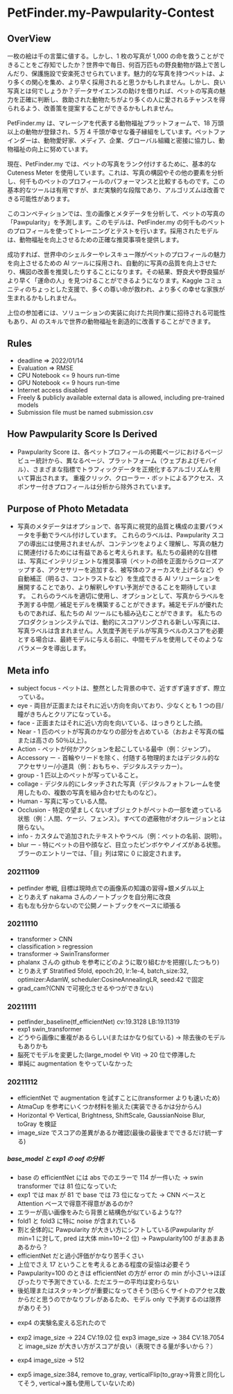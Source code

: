 # PetFinder.my-Pawpularity-Contest

## OverView

一枚の絵は千の言葉に値する。しかし、1 枚の写真が 1,000 の命を救うことができることをご存知でしたか？世界中で毎日、何百万匹もの野良動物が路上で苦しんだり、保護施設で安楽死させられています。魅力的な写真を持つペットは、より多くの関心を集め、より早く採用されると思うかもしれません。しかし、良い写真とは何でしょうか？データサイエンスの助けを借りれば、ペットの写真の魅力を正確に判断し、救助された動物たちがより多くの人に愛されるチャンスを得られるよう、改善策を提案することができるかもしれません。

PetFinder.my は、マレーシアを代表する動物福祉プラットフォームで、18 万頭以上の動物が登録され、5 万 4 千頭が幸せな養子縁組をしています。ペットファインダーは、動物愛好家、メディア、企業、グローバル組織と密接に協力し、動物福祉の向上に努めています。

現在、PetFinder.my では、ペットの写真をランク付けするために、基本的な Cuteness Meter を使用しています。これは、写真の構図やその他の要素を分析し、何千ものペットのプロフィールのパフォーマンスと比較するものです。この基本的なツールは有用ですが、まだ実験的な段階であり、アルゴリズムは改善できる可能性があります。

このコンペティションでは、生の画像とメタデータを分析して、ペットの写真の「Pawpularity」を予測します。このモデルは、PetFinder.my の何千ものペットのプロフィールを使ってトレーニングとテストを行います。採用されたモデルは、動物福祉を向上させるための正確な推奨事項を提供します。

成功すれば、世界中のシェルターやレスキュー隊がペットのプロフィールの魅力を向上させるための AI ツールに採用され、自動的に写真の品質を向上させたり、構図の改善を推奨したりすることになります。その結果、野良犬や野良猫がより早く「運命の人」を見つけることができるようになります。Kaggle コミュニティのちょっとした支援で、多くの尊い命が救われ、より多くの幸せな家族が生まれるかもしれません。

上位の参加者には、ソリューションの実装に向けた共同作業に招待される可能性もあり、AI のスキルで世界の動物福祉を創造的に改善することができます。

## Rules

- deadline => 2022/01/14
- Evaluation => RMSE
- CPU Notebook <= 9 hours run-time
- GPU Notebook <= 9 hours run-time
- Internet access disabled
- Freely & publicly available external data is allowed, including pre-trained models
- Submission file must be named submission.csv

## How Pawpularity Score Is Derived

- Pawpularity Score は、各ペットプロフィールの掲載ページにおけるページビュー統計から、異なるページ、プラットフォーム（ウェブおよびモバイル）、さまざまな指標でトラフィックデータを正規化するアルゴリズムを用いて算出されます。
  重複クリック、クローラー・ボットによるアクセス、スポンサー付きプロフィールは分析から除外されています。

## Purpose of Photo Metadata

- 写真のメタデータはオプションで、各写真に視覚的品質と構成の主要パラメータを手動でラベル付けしています。
  これらのラベルは、Pawpularity スコアの導出には使用されませんが、コンテンツをよりよく理解し、写真の魅力に関連付けるためには有益であると考えられます。私たちの最終的な目標は、写真にインテリジェントな推奨事項（ペットの顔を正面からクローズアップする、アクセサリーを追加する、被写体のフォーカスを上げるなど）や自動補正（明るさ、コントラストなど）を生成できる AI ソリューションを展開することであり、より解釈しやすい予測ができることを期待しています。
  これらのラベルを適切に使用し、オプションとして、写真からラベルを予測する中間／補足モデルを構築することができます。補足モデルが優れたものであれば、私たちの AI ツールにも組み込むことができます。
  私たちのプロダクションシステムでは、動的にスコアリングされる新しい写真には、写真ラベルは含まれません。人気度予測モデルが写真ラベルのスコアを必要とする場合は、最終モデルに与える前に、中間モデルを使用してそのようなパラメータを導出します。

## Meta info

- subject focus - ペットは、整然とした背景の中で、近すぎず遠すぎず、際立っている。
- eye - 両目が正面またはそれに近い方向を向いており、少なくとも 1 つの目/瞳がきちんとクリアになっている。
- face - 正面またはそれに近い方向を向いている、はっきりとした顔。
- Near - 1 匹のペットが写真のかなりの部分を占めている（おおよそ写真の幅または高さの 50％以上）。
- Action - ペットが何かアクションを起こしている最中（例：ジャンプ）。
- Accessory ー - 首輪やリードを除く、付随する物理的またはデジタル的なアクセサリー/小道具（例：おもちゃ、デジタルステッカー）。
- group - 1 匹以上のペットが写っていること。
- collage - デジタル的にレタッチされた写真（デジタルフォトフレームを使用したもの、複数の写真を組み合わせたものなど）。
- Human - 写真に写っている人間。
- Occlusion - 特定の望ましくないオブジェクトがペットの一部を遮っている状態（例：人間、ケージ、フェンス）。すべての遮蔽物がオクルージョンとは限らない。
- info - カスタムで追加されたテキストやラベル（例：ペットの名前、説明）。
- blur ー - 特にペットの目や顔など、目立ったピンボケやノイズがある状態。ブラーのエントリーでは、「目」列は常に 0 に設定されます。

### 20211109

- petfinder 参戦, 目標は現時点での画像系の知識の習得+銀メダル以上
- とりあえず nakama さんのノートブックを自分用に改良
- 右も左も分からないので公開ノートブックをベースに頑張る

### 20211110

- transformer > CNN
- classification > regression
- transformer -> SwinTransformer
- phalanx さんの github を参考にどのように取り組むかを把握(したつもり)
- とりあえず Stratified 5fold, epoch:20, lr:1e-4, batch_size:32, optimizer:AdamW, scheduler:CosineAnnealingLR, seed:42 で固定
- grad_cam?(CNN で可視化させるやつができない)

### 20211111

- petfinder_baseline(tf_efficientNet) cv:19.3128 LB:19.11319
- exp1 swin_transformer
- どうやら画像に重複があるらしい(またはかなり似ている) -> 除去後のモデルもありかも
- 脳死でモデルを変更した(large_model や Vit) -> 20 位で停滞した
- 単純に augmentation をやっていなかった

### 20211112

- efficientNet で augmentation を試すことに(transformer よりも速いため)
- AtmaCup を参考にいくつか材料を揃えた(実装できるかは分からん)
- Horizontal や Vertical, Brightness, ShiftScale, GaussianNoise Blur, toGray を検証
- image_size でスコアの差異があるか確認(最後の最後までできるだけ統一する)

##### base_model と exp1 の oof の分析

- base の efficientNet には abs でのエラーで 114 が一件いた -> swin transformer では 81 位になっていた
- exp1 では max が 81 で base では 73 位になってた -> CNN ベースと Attention ベースで得意不得意があるのか?
- エラーが高い画像をみたら背景と結構色が似ているような??
- fold1 と fold3 に特に noise が含まれている
- 割と全体的に Pawpularity が大きい方にシフトしている(Pawpularity が min=1 に対して, pred は大体 min=10+-2 位) -> Pawpularity100 がまあまああるから？
- efficientNet だと過小評価がかなり苦手くさい
- 上位でさえ 17 ということを考えるとある程度の妥協は必要そう
- Pawpularity=100 のときは efficientNet の方が error の min が小さい->ほぼぴったりで予測できている. ただエラーの平均は変わらない
- 後処理またはスタッキングが重要になってきそう(恐らくサイトのアクセス数からだと思うのでかなりブレがあるため、モデル only で予測するのは限界がありそう)
<!-- - exp2 の cv:21 とかなりデカくなってしまった -> 原因最初の fold が CV:31 で abs >= 80 が 40 件もあった
- ほとんどが Pawpularity が 100 近いもの -->
- exp4 の実験名変える忘れたので

- exp2 image_size -> 224 CV:19.02 位 exp3 image_size -> 384 CV:18.7054 と image_size が大きい方がスコアが良い（表現できる量が多いから？）
- exp4 image_size -> 512
- exp5 image_size:384, remove to_gray, verticalFlip(to_gray->背景と同化してそう, vertical->誰も使用していないため)
